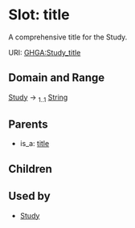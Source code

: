 
# Slot: title


A comprehensive title for the Study.

URI: [GHGA:Study_title](https://w3id.org/GHGA/Study_title)


## Domain and Range

[Study](Study.md) &#8594;  <sub>1..1</sub> [String](types/String.md)

## Parents

 *  is_a: [title](title.md)

## Children


## Used by

 * [Study](Study.md)
